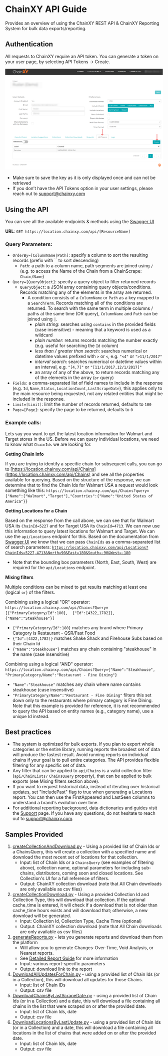 # ChainXY API Guide

Provides an overview of using the ChainXY REST API & ChainXY Reporting System for bulk data exports/reporting.

## Authentication

All requests to ChainXY require an API token. You can generate a token on your user page, by selecting API Tokens → Create. 

![Generate API Key on the User's page](img/API_tokens.png)

- Make sure to save the key as it is only displayed once and can not be retrieved
- If you don’t have the API Tokens option in your user settings, please reach out to support@chainxy.com

## Using the API

You can see all the available endpoints & methods using the [Swagger UI](https://location.chainxy.com/swagger/index.html)

**URL**: `GET https://location.chainxy.com/api/[ResourceName]`

### Query Parameters:

- `OrderBy=[ColumnName|Path]`: specify a column to sort the resulting records (prefix with `` to sort descending)
    - `Path`: a path to a column name, path segments are joined using `/` (e.g. to access the Name of the Chain from a ChainScrape: `Chain/Name`)
- `Query=[QueryObject]`: specify a query object to filter returned records
    - `QueryObject`: a JSON array containing query objects/conditions. Records matching any of the elements in the array are returned.
        - A condition consists of a `ColumnName` or `Path` as a key mapped to a `SearchTerm`. Records matching all of the conditions are returned. To search with the same term in multiple columns / paths at the same time (OR query), `ColumnName` and `Path` can be joined using `|`.
            - *plain string*: searches using `contains` in the provided fields (case insensitive) - meaning that a keyword is used as a wildcard
            - *plain number*: returns records matching the number exactly (e.g. useful for searching the `Id` column)
            - *less than / greater than search*: searches numerical or datetime values prefixed with `>` or `<`, e.g. `"<4"` or `">11/1/2017"`
            - *interval search*: searches numerical or datetime values within an interval, e.g. `"[4,7]"` or `"[11/1/2017,12/1/2017]"`
            - an array of any of the above, to return records matching any of the elements in the array (`or` query)
- `Fields`: a comma-separated list of field names to include in the response (e.g. `Id,Name,Status,LocationCount,LastScrapeDate`), this applies only to the main resource being requested, not any related entities that might be included in the response.
- `Limit=[Limit]`: limit the number of records returned, defaults to `100`
- `Page=[Page]`: specify the page to be returned, defaults to `0`

### Example calls:

Lets say you want to get the latest location information for Walmart and Target stores in the US. Before we can query individual locations, we need to know what `ChainIds` we are looking for.

**Getting Chain Info**

If you are trying to identify a specific chain for subsequent calls, you can go to [https://location.chainxy.com/api/Chains](https://location.chainxy.com/api/Chains) and see all the properties available for querying. Based on the structure of the response, we can determine that to find the Chain Ids for Walmart USA a request would look something like this: `https://location.chainxy.com/api/Chains?query={"Name":["Walmart","Target"],"Countries":{"Name":"United States of America"}}`

**Getting Locations for a Chain**

Based on the response from the call above, we can see that for Walmart USA its `ChainId=5227`  and for Target USA its `ChainId=4713`. We can now use this information to query latest locations for Walmart and Target. We can use the `api/Locations` endpoint for this. Based on the documentation from [Swagger UI](https://location.chainxy.com/swagger/ui/index)  we know that we can pass `ChainIds` as a comma-separated list of search parameters: [`https://location.chainxy.com/api/Locations?ChainIds=5227,4713&North=90&East=180&South=-90&West=-180`](https://location.chainxy.com/api/Locations?ChainIds=5227,4713&North=90&East=180&South=-90&West=-180)

- Note that the bounding box parameters (North, East, South, West) are required for the `api/Locations` endpoint.

**Mixing filters**

Multiple conditions can be mixed to get results matching at least one (logical `or`) of the filters. 

Combining using a logical "OR" operator:
`https://location.chainxy.com/api/Chains?Query=[{"PrimaryCategory/Id":180},  {"Id":[4322,1782]},  {"Name":"Steakhouse"}]`
- `{"PrimaryCategory/Id":180}` matches any brand where Primary Category is Restaurant - QSR/Fast Food
- `{"Id":[4322,1782]}` matches Shake Shack and Firehouse Subs based on their Chain Id
- `{"Name":"Steakhouse"}` matches any chain containing "steakhouse" in the name (case insensitive)

Combining using a logical "AND" operator:
`https://location.chainxy.com/api/Chains?Query={"Name":"Steakhouse", "PrimaryCategory/Name":"Restaurant - Fine Dining"}`
- `"Name":"Steakhouse"` matches any chain where name contains steakhouse (case insensitive)
- `"PrimaryCategory/Name":"Restaurant - Fine Dining"` filters this set down only to the restaurants where primary category is Fine Dining. Note that this example is provided for reference, it is not recommended to query the API based on entity names (e.g., category name), use a unique Id instead.

## Best practices
- The system is optimized for bulk exports. If you plan to export whole categories or the entire library, running reports the broadest set of data will produce the fastest result. Avoid running reports on individual chains if your goal is to pull entire categories. The API provides flexible filtering for any specific set of data. 
- Any filter that can be applied to `api/Chains` is a valid collection filter (`api/ChainLists/` `ChainsQuery` property), that can be applied to bulk exports (see Mixing filters section above).
- If you want to request historical data, instead of iterating over historical updates, set "IncludePast" flag to true when generating a Locations report. You can then use the FirstAppeared and LastSeen columns to understand a brand's evolution over time.
- For additional reporting background, data dictionaries and guides visit the [Support](https://location.chainxy.com/Support) page. If you have any questions, do not hesitate to reach out to support@chainxy.com.

## Samples Provided

1. [createCollectionAndDownload.py](python/createCollectionAndDownload.py) - Using a provided list of Chain Ids or a ChainsQuery, this will create a collection with a specified name and download the most recent set of locations for that collection.
    - Input: list of Chain Ids or a `ChainsQuery` (see examples of filtering above), collection name, optional parameters for including sub-chains, distributors, coming soon and closed locations. See Collection's UI for a full reference of filters.
    - Output: ChainXY collection download (note that All Chain downloads are only available as csv files)
2. [createCollectionDownload.py](python/createCollectionDownload.py) - Using a provided Collection Id and Collection Type, this will download that collection. If the optional cache_time is entered, it will check if a download that is not older than cache_time hours exists and will download that; otherwise, a new download will be generated.
    - Input: Collection Id, Collection Type, Cache Time (optional)
    - Output: ChainXY collection download (note that All Chain downloads are only available as csv files)
3. [generateReports.py](python/generateReports.py) - lets you generate reports and download them from the platform
    - Will allow you to generate Changes-Over-Time, Void Analysis, or Nearest reports.
    - See [Detailed Report Guide](https://chainxy-files.s3.us-west-2.amazonaws.com/docs/ChainXY+Detailed+Report+Guide.2022.pdf) for more information
    - Input: various report-specific parameters
    - Output: download link to the report
4. [DownloadAllUpdatesForChain.py](python/DownloadAllUpdatesForChain.py) - using a provided list of Chain Ids (or in a Collection), this will download all updates for those Chains.
    - Input: list of Chain IDs
    - Output: csv file
5. [DownloadChainsByLastScrapeDate.py](python/DownloadChainsByLastScrapeDate.py) - using a provided list of Chain Ids (or in a Collection) and a date, this will download a file containing all chains in the list that were scraped on or after the provided date.
    - Input: list of Chain Ids, date
    - Output: csv file
6. [DownloadLocationsByLastUpdate.py](python/DownloadLocationsByLastUpdate.py) - using a provided list of Chain Ids (or in a Collection) and a date, this will download a file containing all locations in the list of chains that were added on or after the provided date.
    - Input: list of Chain Ids, date
    - Output: csv file
